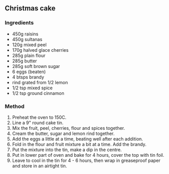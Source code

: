 ## Christmas cake

### Ingredients

- 450g raisins
- 450g sultanas
- 120g mixed peel
- 170g halved glace cherries
- 285g plain flour
- 285g butter
- 285g soft brown sugar
- 6 eggs (beaten)
- 4 btsps brandy
- rind grated from 1/2 lemon
- 1/2 tsp mixed spice
- 1/2 tsp ground cinnamon

### Method

1. Preheat the oven to 150C.
2. Line a 9" round cake tin.
3. Mix the fruit, peel, cherries, flour and spices together.
4. Cream the butter, sugar and lemon rind together.
5. Add the eggs a little at a time, beating well after each addition.
6. Fold in the flour and fruit mixture a bit at a time. Add the brandy.
7. Put the mixture into the tin, make a dip in the centre.
8. Put in lower part of oven and bake for 4 hours, cover the top with tin foil.
9. Leave to cool in the tin for 4 - 6 hours, then wrap in greaseproof paper and store in an airtight tin.
